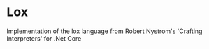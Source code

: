 # Lox
Implementation of the lox language from Robert Nystrom's 'Crafting Interpreters' for .Net Core
